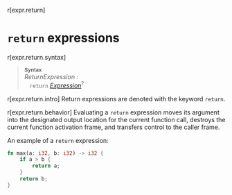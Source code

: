 r[expr.return]
# `return` expressions

r[expr.return.syntax]
> **<sup>Syntax</sup>**\
> _ReturnExpression_ :\
> &nbsp;&nbsp; `return` [_Expression_]<sup>?</sup>

r[expr.return.intro]
Return expressions are denoted with the keyword `return`.

r[expr.return.behavior]
Evaluating a `return` expression moves its argument into the designated output location for the current function call, destroys the current function activation frame, and transfers control to the caller frame.

An example of a `return` expression:

```rust
fn max(a: i32, b: i32) -> i32 {
    if a > b {
        return a;
    }
    return b;
}
```

[_Expression_]: ../expressions.md
